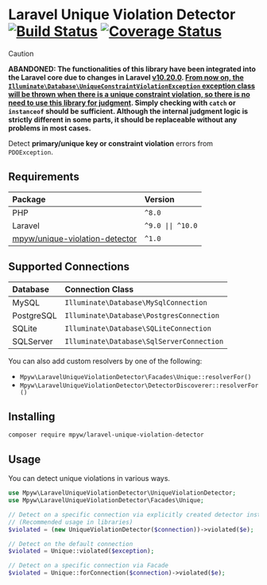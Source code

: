 # Laravel Unique Violation Detector [![Build Status](https://github.com/mpyw/laravel-unique-violation-detector/actions/workflows/ci.yml/badge.svg?branch=master)](https://github.com/mpyw/laravel-unique-violation-detector/actions) [![Coverage Status](https://coveralls.io/repos/github/mpyw/laravel-unique-violation-detector/badge.svg?branch=master)](https://coveralls.io/github/mpyw/laravel-unique-violation-detector?branch=master)

> [!CAUTION]
> **ABANDONED: The functionalities of this library have been integrated into the Laravel core due to changes in Laravel [v10.20.0](https://github.com/laravel/framework/releases/tag/v10.20.0). <ins>From now on, the `Illuminate\Database\UniqueConstraintViolationException` exception class will be thrown when there is a unique constraint violation, so there is no need to use this library for judgment</ins>. Simply checking with `catch` or `instanceof` should be sufficient. Although the internal judgment logic is strictly different in some parts, it should be replaceable without any problems in most cases.**

Detect **primary/unique key or constraint violation** errors from `PDOException`.

## Requirements

| Package                                                                             | Version                              |
|:------------------------------------------------------------------------------------|:-------------------------------------|
| PHP                                                                                 | <code>^8.0</code>                    |
| Laravel                                                                             | <code>^9.0 &#124;&#124; ^10.0</code> |
| [mpyw/unique-violation-detector](https://github.com/mpyw/unique-violation-detector) | <code>^1.0</code>                    |

## Supported Connections

| Database | Connection Class |
|:---|:---|
| MySQL | `Illuminate\Database\MySqlConnection` |
| PostgreSQL | `Illuminate\Database\PostgresConnection` |
| SQLite | `Illuminate\Database\SQLiteConnection` |
| SQLServer | `Illuminate\Database\SqlServerConnection` |

You can also add custom resolvers by one of the following:

- `Mpyw\LaravelUniqueViolationDetector\Facades\Unique::resolverFor()`
- `Mpyw\LaravelUniqueViolationDetector\DetectorDiscoverer::resolverFor()`

## Installing

```
composer require mpyw/laravel-unique-violation-detector
```

## Usage

You can detect unique violations in various ways.

```php
use Mpyw\LaravelUniqueViolationDetector\UniqueViolationDetector;
use Mpyw\LaravelUniqueViolationDetector\Facades\Unique;

// Detect on a specific connection via explicitly created detector instance
// (Recommended usage in libraries)
$violated = (new UniqueViolationDetector($connection))->violated($e);

// Detect on the default connection
$violated = Unique::violated($exception);

// Detect on a specific connection via Facade
$violated = Unique::forConnection($connection)->violated($e);
```
